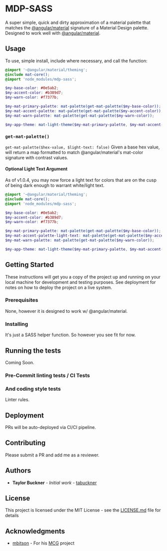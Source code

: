 # MDP-SASS

A super simple, quick and dirty approximation of a material palette that matches the [@angular/material](https://github.com/angular/material2) signature of a Material Design palette. Designed to work well with [@angular/material](https://github.com/angular/material2).

## Usage

To use, simple install, include where necessary, and call the function:

```scss
@import '~@angular/material/theming';
@include mat-core();
@import 'node_modules/mdp-sass';

$my-base-color: #0e5ab2;
$my-accent-color: #b389d7;
$my-warn-color: #f7377b;

$my-mat-primary-palette: mat-palette(get-mat-palette($my-base-color));
$my-mat-accent-palette: mat-palette(get-mat-palette($my-accent-color));
$my-mat-warn-palette: mat-palette(get-mat-palette($my-warn-color));

$my-app-theme: mat-light-theme($my-mat-primary-palette, $my-mat-accent-palette, $my-mat-warn-palette);
```

### `get-mat-palette()`

`get-mat-palette($hex-value, $light-text: false)` Given a base hex value, will return a map formatted to match @angular/material's mat-color signature with contrast values.

#### Optional Light Text Argument

As of v1.0.4, you may now force a light text for colors that are on the cusp of being dark enough to warrant white/light text.

```scss
@import '~@angular/material/theming';
@include mat-core();
@import 'node_modules/mdp-sass';

$my-base-color: #0e5ab2;
$my-accent-color: #b389d7;
$my-warn-color: #f7377b;

$my-mat-primary-palette: mat-palette(get-mat-palette($my-base-color));
$my-mat-accent-palette-light-text: mat-palette(get-mat-palette($my-accent-color, true));
$my-mat-warn-palette: mat-palette(get-mat-palette($my-warn-color));

$my-app-theme: mat-light-theme($my-mat-primary-palette, $my-mat-accent-palette, $my-mat-warn-palette);
```

## Getting Started

These instructions will get you a copy of the project up and running on your local machine for development and testing purposes. See deployment for notes on how to deploy the project on a live system.

### Prerequisites

None, however it is designed to work w/ @angular/material.

### Installing

It's just a SASS helper function. So however you see fit for now.

## Running the tests

Coming Soon.

### Pre-Commit linting tests / CI Tests


### And coding style tests

Linter rules.

## Deployment

PRs will be auto-deployed via CI/CI pipeline.

## Contributing

Please submit a PR and add me as a reviewer.

## Authors

* **Taylor Buckner** - *Initial work* - [tabuckner](https://github.com/tabuckner)

## License

This project is licensed under the MIT License - see the [LICENSE.md](LICENSE.md) file for details

## Acknowledgments

* [mbitson](https://github.com/mbitson) - For his [MCG](https://github.com/mbitson/mcg) project
